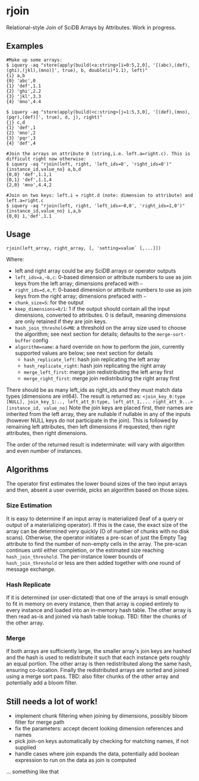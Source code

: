 # rjoin
Relational-style Join of SciDB Arrays by Attributes. Work in progress.

## Examples
```
#Make up some arrays:
$ iquery -aq "store(apply(build(<a:string>[i=0:5,2,0], '[(abc),(def),(ghi),(jkl),(mno)]', true), b, double(i)*1.1), left)"
{i} a,b
{0} 'abc',0
{1} 'def',1.1
{2} 'ghi',2.2
{3} 'jkl',3.3
{4} 'mno',4.4

$ iquery -aq "store(apply(build(<c:string>[j=1:5,3,0], '[(def),(mno),(pqr),(def)]', true), d, j), right)"
{j} c,d
{1} 'def',1
{2} 'mno',2
{3} 'pqr',3
{4} 'def',4

#Join the arrays on attribute 0 (string,i.e. left.a=right.c). This is difficult right now otherwise:
$ iquery -aq "rjoin(left, right, 'left_ids=0', 'right_ids=0')"
{instance_id,value_no} a,b,d
{0,0} 'def',1.1,1
{0,1} 'def',1.1,4
{2,0} 'mno',4.4,2

#Join on two keys: left.i = right.d (note: dimension to attribute) and left.a=right.c
$ iquery -aq "rjoin(left, right, 'left_ids=~0,0', 'right_ids=1,0')"
{instance_id,value_no} i,a,b
{0,0} 1,'def',1.1
```

## Usage
```
rjoin(left_array, right_array, [, 'setting=value` [,...]])
```
Where:
* left and right array could be any SciDB arrays or operator outputs
* `left_ids=a,~b,c`: 0-based dimension or attribute numbers to use as join keys from the left array; dimensions prefaced with `~`
* `right_ids=d,e,f`: 0-based dimension or attribute numbers to use as join keys from the right array; dimensions prefaced with `~`
* `chunk_size=S`: for the output
* `keep_dimensions=0/1`: 1 if the output should contain all the input dimensions, converted to attributes. 0 is default, meaning dimensions are only retained if they are join keys.
* `hash_join_threshold=MB`: a threshold on the array size used to choose the algorithm; see next section for details; defaults to the `merge-sort-buffer` config
* `algorithm=name`: a hard override on how to perform the join, currently supported values are below; see next section for details
  * `hash_replicate_left`: hash join replicating the left array
  * `hash_replicate_right`: hash join replicating the right array
  * `merge_left_first`: merge join redistributing the left array first
  * `merge_right_first`: merge join redistributing the right array first
 
There should be as many left_ids as right_ids and they must match data types (dimensions are int64). The result is returned as:
`<join_key_0:type [NULL], join_key_1:.., left_att_0:type, left_att_1,... right_att_0...> [instance_id, value_no]`
Note the join keys are placed first, their names are inherited from the left array, they are nullable if nullable in any of the inputs (however NULL keys do not participate in the join). This is followed by remaining left attributes, then left dimensions if requested, then right attributes, then right dimensions.

The order of the returned result is indeterminate: will vary with algorithm and even number of instances.

## Algorithms
The operator first estimates the lower bound sizes of the two input arrays and then, absent a user override, picks an algorithm based on those sizes.

### Size Estimation
It is easy to determine if an input array is materialized (leaf of a query or output of a materializing operator). If this is the case, the exact size of the array can be determined very quickly (O of number of chunks with no disk scans). Otherwise, the operator initiates a pre-scan of just the Empty Tag attribute to find the number of non-empty cells in the array. The pre-scan continues until either completion, or the estimated size reaching `hash_join_threshold`. The per-instance lower bounds of `hash_join_threshold` or less are then added together with one round of message exchange.

### Hash Replicate
If it is determined (or user-dictated) that one of the arrays is small enough to fit in memory on every instance, then that array is copied entirely to every instance and loaded into an in-memory hash table. The other array is then read as-is and joined via hash table lookup. TBD: filter the chunks of the other array.

### Merge
If both arrays are sufficiently large, the smaller array's join keys are hashed and the hash is used to redistribute it such that each instance gets roughly an equal portion. The other array is then redistributed along the same hash, ensuring co-location. Finally the redistributed arrays are sorted and joined using a merge sort pass. TBD: also filter chunks of the other array and potentially add a bloom filter.

## Still needs a lot of work!
 * implement chunk filtering when joining by dimensions, possibly bloom filter for merge path
 * fix the parameters: accept decent looking dimension references and names
 * pick join-on keys automatically by checking for matching names, if not supplied
 * handle cases where join expands the data, potentially add boolean expression to run on the data as join is computed

... something like that
